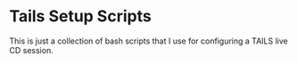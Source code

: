# Tails Setup Scripts
This is just a collection of bash scripts that I use for configuring a TAILS live CD session.
